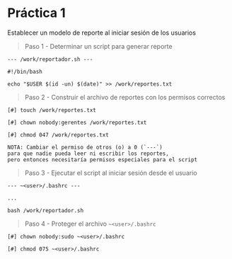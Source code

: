 # Práctica 1

Establecer un modelo de reporte al iniciar sesión de los usuarios

> Paso 1 - Determinar un script para generar reporte

	--- /work/reportador.sh ---

	#!/bin/bash

	echo "$USER $(id -un) $(date)" >> /work/reportes.txt

> Paso 2 - Construir el archivo de reportes con los permisos correctos

	[#] touch /work/reportes.txt

	[#] chown nobody:gerentes /work/reportes.txt

	[#] chmod 047 /work/reportes.txt

	NOTA: Cambiar el permiso de otros (o) a 0 (`---`)
	para que nadie pueda leer ni escribir los reportes,
	pero entonces necesitaría permisos especiales para el script

> Paso 3 - Ejecutar el script al iniciar sesión desde el usuario

	--- ~<user>/.bashrc ---
	
	...

	bash /work/reportador.sh

> Paso 4 - Proteger el archivo `~<user>/.bashrc`

	[#] chown nobody:sudo ~<user>/.bashrc

	[#] chmod 075 ~<user>/.bashrc



